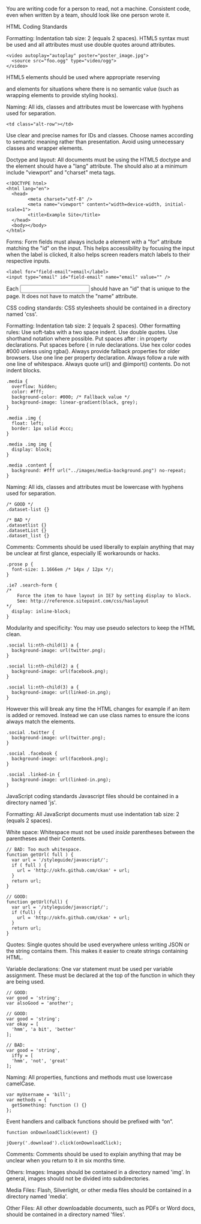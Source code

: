 You are writing code for a person to read, not a machine.
Consistent code, even when written by a team, should look like one person wrote it.

HTML Coding Standards

Formatting:
Indentation tab size: 2 (equals 2 spaces). HTML5 syntax must be used and all attributes must use double quotes around attributes.
	
	<video autoplay="autoplay" poster="poster_image.jpg">
  	  <source src="foo.ogg" type="video/ogg">
	</video>

HTML5 elements should be used where appropriate reserving <div> and <span> elements for situations where there is no semantic value (such as wrapping elements to provide styling hooks).


Naming:
All ids, classes and attributes must be lowercase with hyphens used for separation.
	
	<td class="alt-row"></td>

Use clear and precise names for IDs and classes. Choose names according to semantic meaning rather than presentation. Avoid using unnecessary classes and wrapper elements.


Doctype and layout:
All documents must be using the HTML5 doctype and the <html> element should have a "lang" attribute. The <head> should also at a minimum include "viewport" and "charset" meta tags.

	<!DOCTYPE html>
	<html lang="en">
  	  <head>
    	    <meta charset="utf-8" />
    	    <meta name="viewport" content="width=device-width, initial-scale=1">
    	    <title>Example Site</title>
  	  </head>
  	  <body></body>
	</html>


Forms:
Form fields must always include a <label> element with a "for" attribute matching the "id" on the input. This helps accessibility by focusing the input when the label is clicked, it also helps screen readers match labels to their respective inputs.
	
	<label for="field-email">email</label>
	<input type="email" id="field-email" name="email" value="" />

Each <input> should have an "id" that is unique to the page. It does not have to match the "name" attribute.






CSS coding standards:
CSS stylesheets should be contained in a directory named 'css'.

Formatting:
Indentation tab size: 2 (equals 2 spaces). Other formatting rules:
    Use soft-tabs with a two space indent.
    Use double quotes.
    Use shorthand notation where possible.
    Put spaces after : in property declarations.
    Put spaces before { in rule declarations.
    Use hex color codes #000 unless using rgba().
    Always provide fallback properties for older browsers.
    Use one line per property declaration.
    Always follow a rule with one line of whitespace.
    Always quote url() and @import() contents.
    Do not indent blocks.

	.media {
  	  overflow: hidden;
  	  color: #fff;
  	  background-color: #000; /* Fallback value */
  	  background-image: linear-gradient(black, grey);
	}

	.media .img {
  	  float: left;
  	  border: 1px solid #ccc;
	}

	.media .img img {
  	  display: block;
	}

	.media .content {
  	  background: #fff url("../images/media-background.png") no-repeat;
	}


Naming:
All ids, classes and attributes must be lowercase with hyphens used for separation.

	/* GOOD */
	.dataset-list {}

	/* BAD */
	.datasetlist {}
	.datasetList {}
	.dataset_list {}


Comments:
Comments should be used liberally to explain anything that may be unclear at first glance, especially IE workarounds or hacks.

	.prose p {
  	  font-size: 1.1666em /* 14px / 12px */;
	}

	.ie7 .search-form {
  	/*
    	Force the item to have layout in IE7 by setting display to block.
    	See: http://reference.sitepoint.com/css/haslayout
  	*/
  	  display: inline-block;
	}


Modularity and specificity:
You may use pseudo selectors to keep the HTML clean.

	.social li:nth-child(1) a {
  	  background-image: url(twitter.png);
	}

	.social li:nth-child(2) a {
	  background-image: url(facebook.png);
	}

	.social li:nth-child(3) a {
	  background-image: url(linked-in.png);
	}

However this will break any time the HTML changes for example if an item is added or removed. Instead we can use class names to ensure the icons always match the elements.

	.social .twitter {
	  background-image: url(twitter.png);
	}

	.social .facebook {
	  background-image: url(facebook.png);
	}

	.social .linked-in {
	  background-image: url(linked-in.png);
	}






JavaScript coding standards
Javascript files should be contained in a directory named 'js'.

Formatting:
All JavaScript documents must use indentation tab size: 2 (equals 2 spaces).


White space:
Whitespace must not be used _inside_ parentheses between the parentheses and their Contents.

	// BAD: Too much whitespace.
	function getUrl( full ) {
	  var url = '/styleguide/javascript/';
	  if ( full ) {
	    url = 'http://okfn.github.com/ckan' + url;
	  }
	  return url;
	}

	// GOOD:
	function getUrl(full) {
	  var url = '/styleguide/javascript/';
	  if (full) {
	    url = 'http://okfn.github.com/ckan' + url;
	  }
	  return url;
	}


Quotes:
Single quotes should be used everywhere unless writing JSON or the string contains them. This makes it easier to create strings containing HTML.


Variable declarations:
One var statement must be used per variable assignment. These must be declared at the top of the function in which they are being used.

	// GOOD:
	var good = 'string';
	var alsoGood = 'another';

	// GOOD:
	var good = 'string';
	var okay = [
	  'hmm', 'a bit', 'better'
	];

	// BAD:
	var good = 'string',
	  iffy = [
	  'hmm', 'not', 'great'
	];


Naming:
All properties, functions and methods must use lowercase camelCase.

	var myUsername = 'bill';
	var methods = {
	  getSomething: function () {}
	};

Event handlers and callback functions should be prefixed with “on”.

	function onDownloadClick(event) {}

	jQuery('.download').click(onDownloadClick);


Comments:
Comments should be used to explain anything that may be unclear when you return to it in six months time.





Others:
Images:
Images should be contained in a directory named 'img'. In general, images should not be divided into subdirectories.


Media Files:
Flash, Silverlight, or other media files should be contained in a directory named 'media'.


Other Files:
All other downloadable documents, such as PDFs or Word docs, should be contained in a directory named 'files'.

